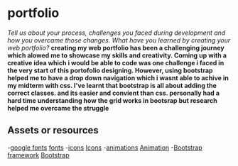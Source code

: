 # portfolio
*Tell us about your process, challenges you faced during development and how you overcame those changes. What have you learned by creating your web portfolio?*
**creating my web portfolio has been a challenging journey which alowed me to showcase my skills and creativity. Coming up with a creative idea which i would be able to code was one challenge i faced in the very start of this portofolio designing. However, using bootstrap helped me to have a drop down navigation which i wasnt able to achive in my midterm with css. I've learnt that bootstrap is all about adding the correct classes. and its easier and convient than css. personally had a hard time understanding how the grid works in bootsrap but research helped me overcame the struggle**

 ## Assets or resources ## 
 -[google fonts](https://fonts.google.com/?preview.text=code,%20Design,%20Connect&preview.size=44&preview.text_type=custom)
 <a href="https://fonts.google.com/?preview.text=code,%20Design,%20Connect&preview.size=44&preview.text_type=custom">fonts</a>
 -[icons](https://fontawesome.com/search?q=arrow&o=r)
 <a href="https://fontawesome.com/search?q=arrow&o=r">Icons</a>
 -[animations](https://animate.style/)
 <a href="https://animate.style/">Animation</a>
 -[Bootstrap framework](https://getbootstrap.com/docs/5.3/layout/grid/)
 <a href="https://getbootstrap.com/docs/5.3/layout/grid/">Bootstrap</a>
